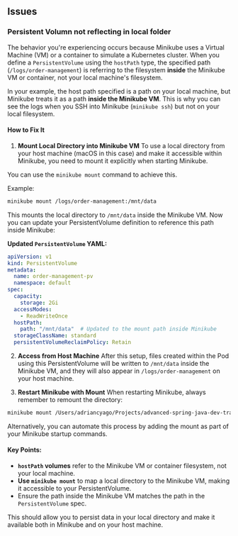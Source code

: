## Issues

### Persistent Volumn not reflecting in local folder

The behavior you're experiencing occurs because Minikube uses a Virtual Machine (VM) or a container to simulate a Kubernetes cluster. When you define a `PersistentVolume` using the `hostPath` type, the specified path (`/logs/order-management`) is referring to the filesystem **inside** the Minikube VM or container, not your local machine's filesystem.

In your example, the host path specified is a path on your local machine, but Minikube treats it as a path **inside the Minikube VM**. This is why you can see the logs when you SSH into Minikube (`minikube ssh`) but not on your local filesystem.

#### How to Fix It

1. **Mount Local Directory into Minikube VM**
To use a local directory from your host machine (macOS in this case) and make it accessible within Minikube, you need to mount it explicitly when starting Minikube.

You can use the `minikube mount` command to achieve this.

Example:
```bash
minikube mount /logs/order-management:/mnt/data
```

This mounts the local directory to `/mnt/data` inside the Minikube VM. Now you can update your PersistentVolume definition to reference this path inside Minikube:

**Updated `PersistentVolume` YAML:**
```yaml
apiVersion: v1
kind: PersistentVolume
metadata:
  name: order-management-pv
  namespace: default
spec:
  capacity:
    storage: 2Gi
  accessModes:
    - ReadWriteOnce
  hostPath:
    path: "/mnt/data"  # Updated to the mount path inside Minikube
  storageClassName: standard
  persistentVolumeReclaimPolicy: Retain
```

2. **Access from Host Machine**
After this setup, files created within the Pod using this PersistentVolume will be written to `/mnt/data` inside the Minikube VM, and they will also appear in `/logs/order-management` on your host machine.

1. **Restart Minikube with Mount**
When restarting Minikube, always remember to remount the directory:
```bash
minikube mount /Users/adriancyago/Projects/advanced-spring-java-dev-training/logs/order-management:/mnt/data
```

Alternatively, you can automate this process by adding the mount as part of your Minikube startup commands.

#### Key Points:
- **`hostPath` volumes** refer to the Minikube VM or container filesystem, not your local machine.
- **Use `minikube mount`** to map a local directory to the Minikube VM, making it accessible to your PersistentVolume.
- Ensure the path inside the Minikube VM matches the path in the `PersistentVolume` spec.

This should allow you to persist data in your local directory and make it available both in Minikube and on your host machine.